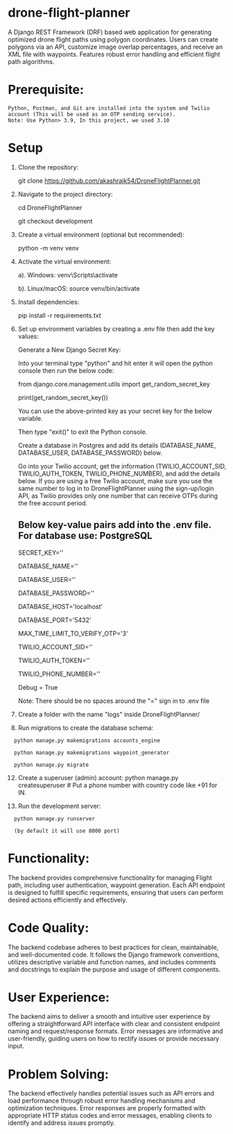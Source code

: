 # drone-flight-planner
A Django REST Framework (DRF) based web application for generating optimized drone flight paths using polygon coordinates. Users can create polygons via an API, customize image overlap percentages, and receive an XML file with waypoints. Features robust error handling and efficient flight path algorithms.

# Prerequisite:
    Python, Postman, and Git are installed into the system and Twilio account (This will be used as an OTP sending service).
    Note: Use Python> 3.9, In this project, we used 3.10

# Setup

   1. Clone the repository:

      git clone https://github.com/akashrajk54/DroneFlightPlanner.git
      
   3. Navigate to the project directory:

      cd DroneFlightPlanner

      git checkout development

   5. Create a virtual environment (optional but recommended):

       python -m venv venv

   6. Activate the virtual environment:

      a). Windows:
          venv\Scripts\activate

      b). Linux/macOS:
          source venv/bin/activate

   7. Install dependencies:

      pip install -r requirements.txt

   8. Set up environment variables by creating a .env file then add the key values:

       Generate a New Django Secret Key:

       Into your terminal type "python" and hit enter it will open the python console then run the below code:

       from django.core.management.utils import get_random_secret_key

       print(get_random_secret_key())

       You can use the above-printed key as your secret key for the below variable.

       Then type "exit()" to exit the Python console.

       Create a database in Postgres and add its details (DATABASE_NAME, DATABASE_USER, DATABASE_PASSWORD) below.

       Go into your Twilio account, get the information (TWILIO_ACCOUNT_SID, TWILIO_AUTH_TOKEN, TWILIO_PHONE_NUMBER), and add the details below. If you are using a free Twilio account, make sure you use the same number to log in to DroneFlightPlanner using the sign-up/login API, as Twilio provides only one number that can receive OTPs during the free account period.

       ## Below key-value pairs add into the .env file. For database use: PostgreSQL

       SECRET_KEY=''

       DATABASE_NAME=''

       DATABASE_USER=''

       DATABASE_PASSWORD=''

       DATABASE_HOST='localhost'

       DATABASE_PORT='5432'

       MAX_TIME_LIMIT_TO_VERIFY_OTP='3'

       TWILIO_ACCOUNT_SID=''

       TWILIO_AUTH_TOKEN=''

       TWILIO_PHONE_NUMBER=''

       Debug = True

       Note: There should be no spaces around the "=" sign in to .env file

   9. Create a folder with the name "logs" inside DroneFlightPlanner/

   10. Run migrations to create the database schema:
       
      python manage.py makemigrations accounts_engine
      
      python manage.py makemigrations waypoint_generator
      
      python manage.py migrate

   12. Create a superuser (admin) account:
      python manage.py createsuperuser  # Put a phone number with country code like +91 for IN.

   13. Run the development server:

      python manage.py runserver
      
      (by default it will use 8000 port)



# Functionality:
The backend provides comprehensive functionality for managing Flight path, including user authentication, waypoint generation. Each API endpoint is designed to fulfill specific requirements, ensuring that users can perform desired actions efficiently and effectively.

# Code Quality:
The backend codebase adheres to best practices for clean, maintainable, and well-documented code. It follows the Django framework conventions, utilizes descriptive variable and function names, and includes comments and docstrings to explain the purpose and usage of different components.
# User Experience:
The backend aims to deliver a smooth and intuitive user experience by offering a straightforward API interface with clear and consistent endpoint naming and request/response formats. Error messages are informative and user-friendly, guiding users on how to rectify issues or provide necessary input.

# Problem Solving:
The backend effectively handles potential issues such as API errors and load performance through robust error handling mechanisms and optimization techniques. Error responses are properly formatted with appropriate HTTP status codes and error messages, enabling clients to identify and address issues promptly.

